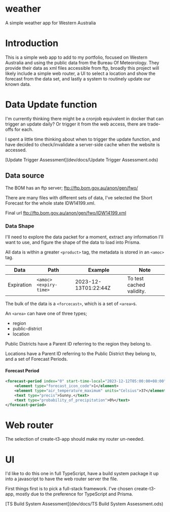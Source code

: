 # weather
A simple weather app for Western Australia

# Introduction

This is a simple web app to add to my portfolio, focused on Western Australia and using the public data from the Bureau Of Meteorology. They provide their data as xml files accessible from ftp, broadly this project will likely include a simple web router, a UI to select a location and show the forecast from the data set, and lastly a system to routinely update our known data.

# Data Update function 

I'm currently thinking there might be a cronjob equivalent in docker that can trigger an update daily? Or trigger it from the web access, there are trade-offs for each.

I spent a little time thinking about when to trigger the update function, and have decided to check/invalidate a server-side cache when the website is accessed.

[Update Trigger Assessment](dev/docs/Update Trigger Assessment.ods)

## Data source

The BOM has an ftp server; ftp://ftp.bom.gov.au/anon/gen/fwo/

There are many files with different sets of data, I've selected the Short Forecast for the whole state IDW14199.xml.

Final url  ftp://ftp.bom.gov.au/anon/gen/fwo/IDW14199.xml

### Data Shape

I'll need to explore the data packet for a moment, extract any information I'll want to use, and figure the shape of the data to load into Prisma. 

All data is within a greater `<product>` tag, the metadata is stored in an `<amoc>` tag.

| Data       | Path                  | Example              | Note                     |
|------------|-----------------------|----------------------|--------------------------|
| Expiration | `<amoc><expiry-time>` | 2023-12-13T01:22:44Z | To test cached validity. |

The bulk of the data is a `<forcecast>`, which is a set of `<area>`s.

An `<area>` can have one of three types;

- region 
- public-district 
- location

Public Districts have a Parent ID referring to the region they belong to.

Locations have a Parent ID referring to the Public District they belong to, and a set of Forecast Periods.

#### Forecast Period 

``` xml
<forecast-period index="0" start-time-local="2023-12-12T05:00:00+08:00" end-time-local="2023-12-13T00:00:00+08:00" start-time-utc="2023-12-11T21:00:00Z" end-time-utc="2023-12-12T16:00:00Z">
    <element type="forecast_icon_code">1</element>
    <element type="air_temperature_maximum" units="Celsius">37</element>
    <text type="precis">Sunny.</text>
    <text type="probability_of_precipitation">0%</text>
</forecast-period>
```

# Web router 

The selection of create-t3-app should make my router un-needed.

# UI 

I'd like to do this one in full TypeScript, have a build system package it up into a javascript to have the web router server the file.

First things first is to pick a full-stack framework. I've chosen create-t3-app, mostly due to the preference for TypeScript and Prisma.

[TS Build System Assessment](dev/docs/TS Build System Assessment.ods)
 
